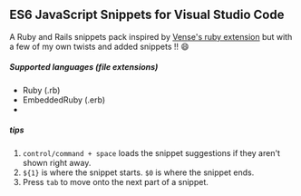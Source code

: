 ## ES6 JavaScript Snippets for Visual Studio Code 

A Ruby and Rails snippets pack inspired by [Vense's ruby extension](https://marketplace.visualstudio.com/items?itemName=Vense.rails-snippets) but with a few of my own twists and added snippets !! :smile:


##### Supported languages (file extensions)

- Ruby (.rb)
- EmbeddedRuby (.erb)
- 

##### tips
1. `control/command + space` loads the snippet suggestions if they aren't shown right away.
2. `${1}` is where the snippet starts. `$0` is where the snippet ends.
3. Press `tab` to move onto the next part of a snippet.
